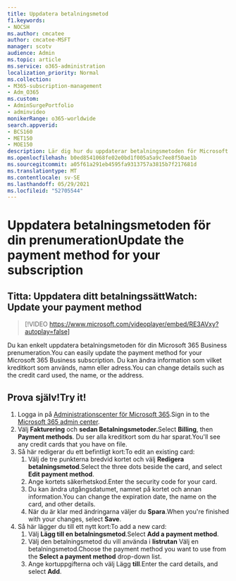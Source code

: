 ```yaml
---
title: Uppdatera betalningsmetod
f1.keywords:
- NOCSH
ms.author: cmcatee
author: cmcatee-MSFT
manager: scotv
audience: Admin
ms.topic: article
ms.service: o365-administration
localization_priority: Normal
ms.collection:
- M365-subscription-management
- Adm_O365
ms.custom:
- AdminSurgePortfolio
- adminvideo
monikerRange: o365-worldwide
search.appverid:
- BCS160
- MET150
- MOE150
description: Lär dig hur du uppdaterar betalningsmetoden för Microsoft 365 för företag.
ms.openlocfilehash: b0ed8541068fe02e0bd1f005a5a9c7ee8f50ae1b
ms.sourcegitcommit: a05f61a291eb4595fa9313757a3815b7f217681d
ms.translationtype: MT
ms.contentlocale: sv-SE
ms.lasthandoff: 05/29/2021
ms.locfileid: "52705544"
---
```

# <a name="update-the-payment-method-for-your-subscription"></a><span data-ttu-id="f1d5e-103">Uppdatera betalningsmetoden för din prenumeration</span><span class="sxs-lookup"><span data-stu-id="f1d5e-103">Update the payment method for your subscription</span></span>

## <a name="watch-update-your-payment-method"></a><span data-ttu-id="f1d5e-104">Titta: Uppdatera ditt betalningssätt</span><span class="sxs-lookup"><span data-stu-id="f1d5e-104">Watch: Update your payment method</span></span>

> [!VIDEO https://www.microsoft.com/videoplayer/embed/RE3AVxy?autoplay=false]

<span data-ttu-id="f1d5e-105">Du kan enkelt uppdatera betalningsmetoden för din Microsoft 365 Business prenumeration.</span><span class="sxs-lookup"><span data-stu-id="f1d5e-105">You can easily update the payment method for your Microsoft 365 Business subscription.</span></span> <span data-ttu-id="f1d5e-106">Du kan ändra information som vilket kreditkort som används, namn eller adress.</span><span class="sxs-lookup"><span data-stu-id="f1d5e-106">You can change details such as the credit card used, the name, or the address.</span></span>

## <a name="try-it"></a><span data-ttu-id="f1d5e-107">Prova själv!</span><span class="sxs-lookup"><span data-stu-id="f1d5e-107">Try it!</span></span>

1. <span data-ttu-id="f1d5e-108">Logga in på [Administrationscenter för Microsoft 365](https://admin.microsoft.com).</span><span class="sxs-lookup"><span data-stu-id="f1d5e-108">Sign in to the [Microsoft 365 admin center](https://admin.microsoft.com).</span></span>
1. <span data-ttu-id="f1d5e-109">Välj **Fakturering** och **sedan Betalningsmetoder.**</span><span class="sxs-lookup"><span data-stu-id="f1d5e-109">Select **Billing**, then **Payment methods**.</span></span> <span data-ttu-id="f1d5e-110">Du ser alla kreditkort som du har sparat.</span><span class="sxs-lookup"><span data-stu-id="f1d5e-110">You'll see any credit cards that you have on file.</span></span>
1. <span data-ttu-id="f1d5e-111">Så här redigerar du ett befintligt kort:</span><span class="sxs-lookup"><span data-stu-id="f1d5e-111">To edit an existing card:</span></span>
    1. <span data-ttu-id="f1d5e-112">Välj de tre punkterna bredvid kortet och välj **Redigera betalningsmetod**.</span><span class="sxs-lookup"><span data-stu-id="f1d5e-112">Select the three dots beside the card, and select **Edit payment method**.</span></span>
    1. <span data-ttu-id="f1d5e-113">Ange kortets säkerhetskod.</span><span class="sxs-lookup"><span data-stu-id="f1d5e-113">Enter the security code for your card.</span></span>
    1. <span data-ttu-id="f1d5e-114">Du kan ändra utgångsdatumet, namnet på kortet och annan information.</span><span class="sxs-lookup"><span data-stu-id="f1d5e-114">You can change the expiration date, the name on the card, and other details.</span></span>
    1. <span data-ttu-id="f1d5e-115">När du är klar med ändringarna väljer du **Spara**.</span><span class="sxs-lookup"><span data-stu-id="f1d5e-115">When you're finished with your changes, select **Save**.</span></span>
1. <span data-ttu-id="f1d5e-116">Så här lägger du till ett nytt kort:</span><span class="sxs-lookup"><span data-stu-id="f1d5e-116">To add a new card:</span></span>
    1. <span data-ttu-id="f1d5e-117">Välj **Lägg till en betalningsmetod**.</span><span class="sxs-lookup"><span data-stu-id="f1d5e-117">Select **Add a payment method**.</span></span>
    1. <span data-ttu-id="f1d5e-118">Välj den betalningsmetod du vill använda i **listrutan** Välj en betalningsmetod.</span><span class="sxs-lookup"><span data-stu-id="f1d5e-118">Choose the payment method you want to use from the **Select a payment method** drop-down list.</span></span>
    1. <span data-ttu-id="f1d5e-119">Ange kortuppgifterna och välj Lägg **till**.</span><span class="sxs-lookup"><span data-stu-id="f1d5e-119">Enter the card details, and select **Add**.</span></span>
